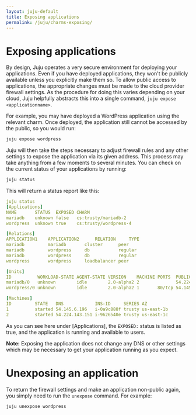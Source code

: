 ```yaml
---
layout: juju-default
title: Exposing applications    
permalink: /juju/charms-exposing/
---
```



# Exposing applications

By design, Juju operates a very secure environment for deploying your 
applications.
Even if you have deployed applications, they won't be publicly available unless
you explicitly make them so. To allow public access to applications, the
appropriate changes must be made to the cloud provider firewall settings. As
the procedure for doing this varies depending on your cloud, Juju helpfully
abstracts this into a single command, `juju expose <applicationname>`.

For example, you may have deployed a WordPress application using the relevant
charm. Once deployed, the application still cannot be accessed by the public,
so you would run:

```bash
juju expose wordpress
```

Juju will then take the steps necessary to adjust firewall rules and any other
settings to expose the application via its given address. This process may take
anything from a few moments to several minutes. You can check on the current
status of your applications by running:

```bash
juju status
```

This will return a status report like this:

```yaml
juju status
[Applications]
NAME       STATUS  EXPOSED CHARM                
mariadb    unknown false   cs:trusty/mariadb-2  
wordpress  unknown true    cs:trusty/wordpress-4

[Relations]
APPLICATION1    APPLICATION2      RELATION     TYPE   
mariadb         mariadb       cluster      peer   
mariadb         wordpress     db           regular
mariadb         wordpress     db           regular
wordpress       wordpress     loadbalancer peer   

[Units]    
ID          WORKLOAD-STATE AGENT-STATE VERSION    MACHINE PORTS  PUBLIC-ADDRESS MESSAGE
mariadb/0   unknown        idle        2.0-alpha2 2              54.224.143.151        
wordpress/0 unknown        idle        2.0-alpha2 1       80/tcp 54.145.6.196          

[Machines]
ID         STATE   DNS            INS-ID     SERIES AZ        
1          started 54.145.6.196   i-0a9c888f trusty us-east-1b
2          started 54.224.143.151 i-9626540e trusty us-east-1c 
```

As you can see here under [Applications], the `EXPOSED:` status is listed as 
true, and the application is running and available to users.

**Note:** Exposing the application does not change any DNS or other settings 
which may be necessary to get your application running as you expect.

# Unexposing an application

To return the firewall settings and make an application non-public again, you
simply need to run the `unexpose` command. For example:

```bash
juju unexpose wordpress
```


